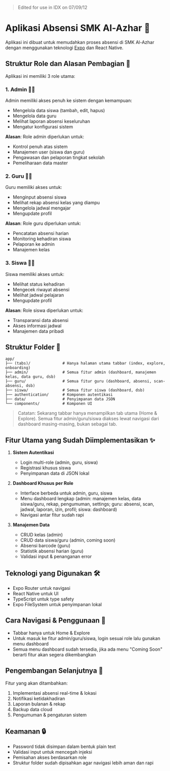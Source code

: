> Edited for use in IDX on 07/09/12

# Aplikasi Absensi SMK Al-Azhar 📱

Aplikasi ini dibuat untuk memudahkan proses absensi di SMK Al-Azhar dengan menggunakan teknologi [Expo](https://expo.dev) dan React Native.

## Struktur Role dan Alasan Pembagian 👥

Aplikasi ini memiliki 3 role utama:

### 1. Admin 👨‍💼
Admin memiliki akses penuh ke sistem dengan kemampuan:
- Mengelola data siswa (tambah, edit, hapus)
- Mengelola data guru
- Melihat laporan absensi keseluruhan
- Mengatur konfigurasi sistem

**Alasan**: Role admin diperlukan untuk:
- Kontrol penuh atas sistem
- Manajemen user (siswa dan guru)
- Pengawasan dan pelaporan tingkat sekolah
- Pemeliharaan data master

### 2. Guru 👨‍🏫
Guru memiliki akses untuk:
- Menginput absensi siswa
- Melihat rekap absensi kelas yang diampu
- Mengelola jadwal mengajar
- Mengupdate profil

**Alasan**: Role guru diperlukan untuk:
- Pencatatan absensi harian
- Monitoring kehadiran siswa
- Pelaporan ke admin
- Manajemen kelas

### 3. Siswa 👨‍🎓
Siswa memiliki akses untuk:
- Melihat status kehadiran
- Mengecek riwayat absensi
- Melihat jadwal pelajaran
- Mengupdate profil

**Alasan**: Role siswa diperlukan untuk:
- Transparansi data absensi
- Akses informasi jadwal
- Manajemen data pribadi

## Struktur Folder 📁

```
app/
├── (tabs)/              # Hanya halaman utama tabbar (index, explore, onboarding)
├── admin/               # Semua fitur admin (dashboard, manajemen kelas, data guru, dsb)
├── guru/                # Semua fitur guru (dashboard, absensi, scan-absensi, dsb)
├── siswa/               # Semua fitur siswa (dashboard, dsb)
├── authentication/      # Komponen autentikasi
├── data/                # Penyimpanan data JSON
└── components/          # Komponen UI
```

> Catatan: Sekarang tabbar hanya menampilkan tab utama (Home & Explore). Semua fitur admin/guru/siswa diakses lewat navigasi dari dashboard masing-masing, bukan sebagai tab.

## Fitur Utama yang Sudah Diimplementasikan ✨

1. **Sistem Autentikasi**
   - Login multi-role (admin, guru, siswa)
   - Registrasi khusus siswa
   - Penyimpanan data di JSON lokal

2. **Dashboard Khusus per Role**
   - Interface berbeda untuk admin, guru, siswa
   - Menu dashboard lengkap (admin: manajemen kelas, data siswa/guru, rekap, pengumuman, settings; guru: absensi, scan, jadwal, laporan, izin, profil; siswa: dashboard)
   - Navigasi antar fitur sudah rapi

3. **Manajemen Data**
   - CRUD kelas (admin)
   - CRUD data siswa/guru (admin, coming soon)
   - Absensi barcode (guru)
   - Statistik absensi harian (guru)
   - Validasi input & penanganan error

## Teknologi yang Digunakan 🛠️

- Expo Router untuk navigasi
- React Native untuk UI
- TypeScript untuk type safety
- Expo FileSystem untuk penyimpanan lokal

## Cara Navigasi & Penggunaan 📱

- Tabbar hanya untuk Home & Explore
- Untuk masuk ke fitur admin/guru/siswa, login sesuai role lalu gunakan menu dashboard
- Semua menu dashboard sudah tersedia, jika ada menu "Coming Soon" berarti fitur akan segera dikembangkan

## Pengembangan Selanjutnya 🚀

Fitur yang akan ditambahkan:
1. Implementasi absensi real-time & lokasi
2. Notifikasi ketidakhadiran
3. Laporan bulanan & rekap
4. Backup data cloud
5. Pengumuman & pengaturan sistem

## Keamanan 🔒

- Password tidak disimpan dalam bentuk plain text
- Validasi input untuk mencegah injeksi
- Pemisahan akses berdasarkan role
- Struktur folder sudah dipisahkan agar navigasi lebih aman dan rapi
